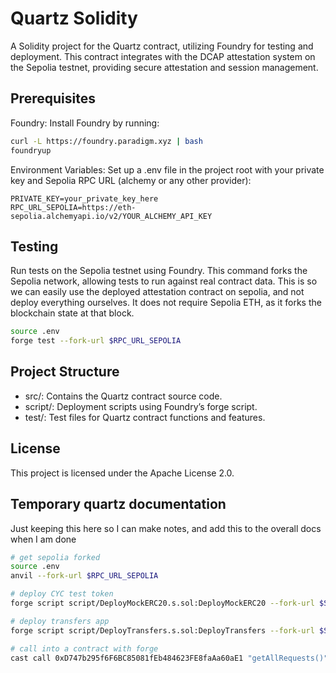 # Quartz Solidity
A Solidity project for the Quartz contract, utilizing Foundry for testing and deployment. This contract integrates with the DCAP attestation system on the Sepolia testnet, providing secure attestation and session management.

## Prerequisites
Foundry: Install Foundry by running:
```bash
curl -L https://foundry.paradigm.xyz | bash
foundryup
```

Environment Variables: Set up a .env file in the project root with your private key and Sepolia RPC URL (alchemy or any other provider):
```
PRIVATE_KEY=your_private_key_here
RPC_URL_SEPOLIA=https://eth-sepolia.alchemyapi.io/v2/YOUR_ALCHEMY_API_KEY
```

## Testing
Run tests on the Sepolia testnet using Foundry. This command forks the Sepolia network, allowing tests to run against real contract data.
This is so we can easily use the deployed attestation contract on sepolia, and not deploy everything ourselves. It does not require Sepolia ETH, as it forks the blockchain state at that block.

```bash
source .env
forge test --fork-url $RPC_URL_SEPOLIA
```

## Project Structure
- src/: Contains the Quartz contract source code.
- script/: Deployment scripts using Foundry’s forge script.
- test/: Test files for Quartz contract functions and features.

## License
This project is licensed under the Apache License 2.0.

## Temporary quartz documentation
Just keeping this here so I can make notes, and add this to the overall docs when I am done

```bash
# get sepolia forked
source .env
anvil --fork-url $RPC_URL_SEPOLIA

# deploy CYC test token
forge script script/DeployMockERC20.s.sol:DeployMockERC20 --fork-url $SEPOLIA_FORK_URL --private-key $SEPOLIA_PRIV_KEY --broadcast

# deploy transfers app
forge script script/DeployTransfers.s.sol:DeployTransfers --fork-url $SEPOLIA_FORK_URL --private-key $SEPOLIA_PRIV_KEY --broadcast

# call into a contract with forge
cast call 0xD747b295f6F6BC85081fEb484623FE8faAa60aE1 "getAllRequests()" --rpc-url $SEPOLIA_FORK_URL
```
